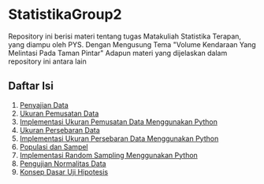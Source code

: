 # StatistikaGroup2

Repository ini berisi materi tentang tugas Matakuliah Statistika Terapan, yang diampu oleh PYS. Dengan Mengusung Tema "Volume Kendaraan Yang Melintasi Pada Taman Pintar" Adapun materi yang dijelaskan dalam repository ini antara lain

## Daftar Isi

1. [Penyajian Data](Penyajian_Data.ipynb)
2. [Ukuran Pemusatan Data](Ukuran_Pemusatan_Data.ipynb)
3. [Implementasi Ukuran Pemusatan Data Menggunakan Python](Implementasi_Ukuran_Pemusatan_Data_Menggunakan_Python.ipynb)
4. [Ukuran Persebaran Data]()
5. [Implementasi Ukuran Persebaran Data Menggunakan Python](Implementasi_Ukuran_Persebaran_Data_Menggunakan_Python.ipynb)
6. [Populasi dan Sampel](Populasi_Sampel.ipynb)
7. [Implementasi Random Sampling Menggunakan Python](Implementasi_Random_Sampling_Menggunakan_Python.ipynb)
8. [Pengujian Normalitas Data](Uji_Normalitas.ipynb)
9. [Konsep Dasar Uji Hipotesis](Konsep_Dasar_Uji_Hipotesis.ipynb)